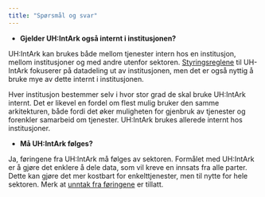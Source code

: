 ```yaml
---
title: "Spørsmål og svar"
---
```


* **Gjelder UH:IntArk også internt i institusjonen?**  

UH:IntArk kan brukes både mellom tjenester intern hos en institusjon, mellom
institusjoner og med andre utenfor sektoren.
[Styringsreglene](/docs/datadeling/styringsregler) til UH-IntArk fokuserer på
datadeling ut av institusjonen, men det er også nyttig å bruke mye av dette
internt i institusjonen. 

Hver institusjon bestemmer selv i hvor stor grad de skal bruke UH:IntArk
internt. Det er likevel en fordel om flest mulig bruker den samme arkitekturen,
både fordi det øker muligheten for gjenbruk av tjenester og forenkler samarbeid
om tjenester. UH:IntArk brukes allerede internt hos institusjoner.

* **Må UH:IntArk følges?**  

Ja, føringene fra UH:IntArk må følges av sektoren. Formålet med UH:IntArk er å
gjøre det enklere å dele data, som vil kreve en innsats fra alle parter. Dette
kan gjøre det mer kostbart for enkelttjenester, men til nytte for hele
sektoren. Merk at [unntak fra
føringene](/docs/datadeling/hva-er/prosessene/unntak) er tillatt.
